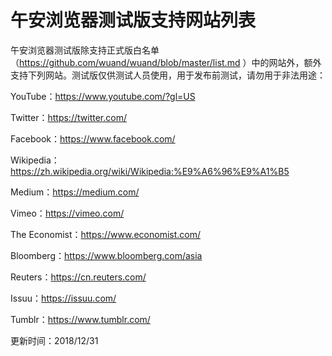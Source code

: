 # 午安浏览器测试版支持网站列表

午安浏览器测试版除支持正式版白名单（https://github.com/wuand/wuand/blob/master/list.md ）中的网站外，额外支持下列网站。测试版仅供测试人员使用，用于发布前测试，请勿用于非法用途：

YouTube：https://www.youtube.com/?gl=US

Twitter：https://twitter.com/

Facebook：https://www.facebook.com/

Wikipedia：https://zh.wikipedia.org/wiki/Wikipedia:%E9%A6%96%E9%A1%B5

Medium：https://medium.com/

Vimeo：https://vimeo.com/

The Economist：https://www.economist.com/

Bloomberg：https://www.bloomberg.com/asia

Reuters：https://cn.reuters.com/

Issuu：https://issuu.com/

Tumblr：https://www.tumblr.com/

更新时间：2018/12/31
